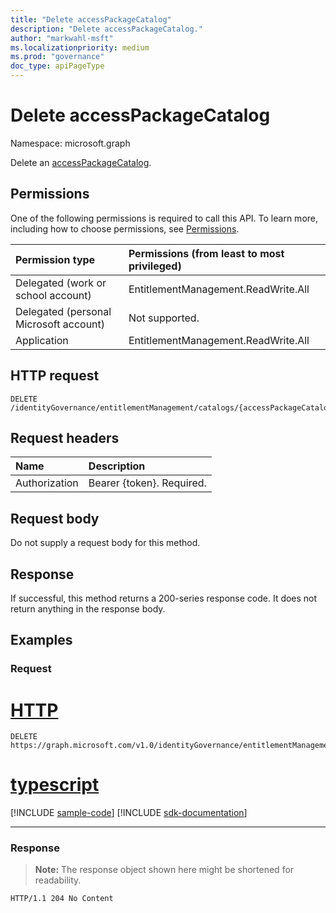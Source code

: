```yaml
---
title: "Delete accessPackageCatalog"
description: "Delete accessPackageCatalog."
author: "markwahl-msft"
ms.localizationpriority: medium
ms.prod: "governance"
doc_type: apiPageType
---
```

# Delete accessPackageCatalog

Namespace: microsoft.graph


Delete an [accessPackageCatalog](../resources/accesspackagecatalog.md).

## Permissions

One of the following permissions is required to call this API. To learn more, including how to choose permissions, see [Permissions](/graph/permissions-reference).

| Permission type                        | Permissions (from least to most privileged) |
|:---------------------------------------|:--------------------------------------------|
| Delegated (work or school account)     | EntitlementManagement.ReadWrite.All |
| Delegated (personal Microsoft account) | Not supported. |
| Application                            | EntitlementManagement.ReadWrite.All |

## HTTP request

<!-- {
  "blockType": "ignored"
}
-->
``` http
DELETE /identityGovernance/entitlementManagement/catalogs/{accessPackageCatalogId}
```

## Request headers

| Name          | Description   |
|:--------------|:--------------|
| Authorization | Bearer \{token\}. Required. |

## Request body
Do not supply a request body for this method.

## Response

If successful, this method returns a 200-series response code. It does not return anything in the response body.

## Examples

### Request

# [HTTP](#tab/http)
<!-- {
  "blockType": "request",
  "name": "delete_accesspackagecatalog"
}
-->
``` http
DELETE https://graph.microsoft.com/v1.0/identityGovernance/entitlementManagement/catalogs/{accessPackageCatalogId}
```

# [typescript](#tab/typescript)
[!INCLUDE [sample-code](../includes/snippets/typescript/delete-accesspackagecatalog-typescript-snippets.md)]
[!INCLUDE [sdk-documentation](../includes/snippets/snippets-sdk-documentation-link.md)]

---



### Response
>**Note:** The response object shown here might be shortened for readability.
<!-- {
  "blockType": "response",
  "truncated": true
}
-->
``` http
HTTP/1.1 204 No Content
```


